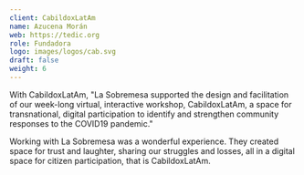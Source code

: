 ```yaml
---
client: CabildoxLatAm
name: Azucena Morán
web: https://tedic.org
role: Fundadora
logo: images/logos/cab.svg
draft: false
weight: 6
---
```


With CabildoxLatAm, "La Sobremesa supported the design and facilitation of our week-long virtual, interactive workshop, CabildoxLatAm, a space for transnational, digital participation to identify and strengthen community responses to the COVID19 pandemic."

Working with La Sobremesa was a wonderful experience. They created space for trust and laughter,  sharing our struggles and losses, all in a digital space for citizen participation, that is CabildoxLatAm.